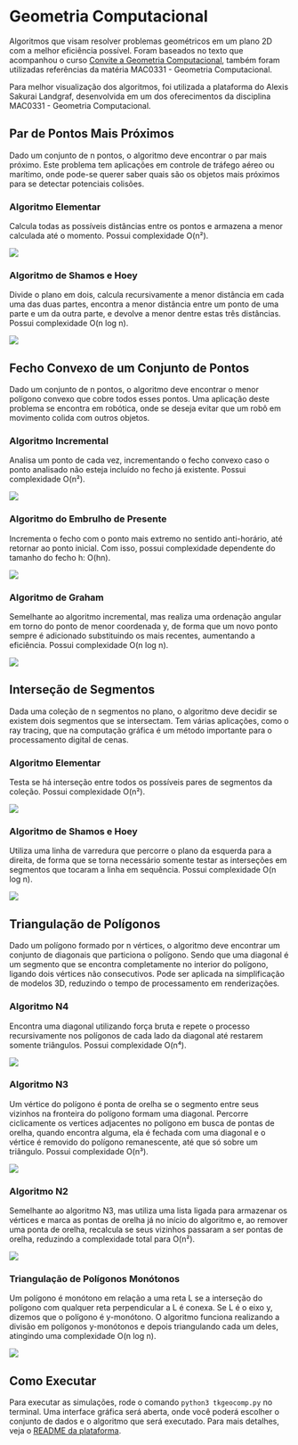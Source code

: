 # Geometria Computacional

Algoritmos que visam resolver problemas geométricos em um plano 2D com a melhor eficiência possível. Foram baseados no texto que acompanhou o curso [Convite a Geometria Computacional](https://www.ime.usp.br/~cris/jai2009/), também foram utilizadas referências da matéria MAC0331 - Geometria Computacional.

Para melhor visualização dos algoritmos, foi utilizada a plataforma do Alexis Sakurai Landgraf, desenvolvida em um dos oferecimentos da disciplina MAC0331 - Geometria Computacional.

## Par de Pontos Mais Próximos

Dado um conjunto de n pontos, o algoritmo deve encontrar o par mais próximo. Este problema tem aplicações em controle de tráfego aéreo ou marítimo, onde pode-se querer saber quais são os objetos mais próximos para se detectar potenciais colisões.

### Algoritmo Elementar

Calcula todas as possíveis distâncias entre os pontos e armazena a menor calculada até o momento. Possui complexidade O(n²).

![](assets/dist-brute.gif)

### Algoritmo de Shamos e Hoey

Divide o plano em dois, calcula recursivamente a menor distância em cada uma das duas partes, encontra a menor distância entre um ponto de uma parte e um da outra parte, e devolve a menor dentre estas três distâncias. Possui complexidade O(n log n).

![](assets/dist-sh.gif)

## Fecho Convexo de um Conjunto de Pontos

Dado um conjunto de n pontos, o algoritmo deve encontrar o menor polígono convexo que cobre todos esses pontos. Uma aplicação deste problema se encontra em robótica, onde se deseja evitar que um robô em movimento colida com outros objetos.

### Algoritmo Incremental

Analisa um ponto de cada vez, incrementando o fecho convexo caso o ponto analisado não esteja incluído no fecho já existente. Possui complexidade O(n²).

![](assets/fecho-inc.gif)

### Algoritmo do Embrulho de Presente

Incrementa o fecho com o ponto mais extremo no sentido anti-horário, até retornar ao ponto inicial. Com isso, possui complexidade dependente do tamanho do fecho h: O(hn).

![](assets/fecho-pres.gif)

### Algoritmo de Graham

Semelhante ao algoritmo incremental, mas realiza uma ordenação angular em torno do ponto de menor coordenada y, de forma que um novo ponto sempre é adicionado substituindo os mais recentes, aumentando a eficiência. Possui complexidade O(n log n).

![](assets/fecho-graham.gif)

## Interseção de Segmentos

Dada uma coleção de n segmentos no plano, o algoritmo deve decidir se existem dois segmentos que se intersectam. Tem várias aplicações, como o ray tracing, que na computação gráfica é um método importante para o processamento digital de cenas.

### Algoritmo Elementar

Testa se há interseção entre todos os possíveis pares de segmentos da coleção. Possui complexidade O(n²).

![](assets/intersec-brute.gif)

### Algoritmo de Shamos e Hoey

Utiliza uma linha de varredura que percorre o plano da esquerda para a direita, de forma que se torna necessário somente testar as interseções em segmentos que tocaram a linha em sequência. Possui complexidade O(n log n).

![](assets/intersec-sh.gif)

## Triangulação de Polígonos

Dado um polígono formado por n vértices, o algoritmo deve encontrar um conjunto de diagonais que particiona o polígono. Sendo que uma diagonal é um segmento que se encontra completamente no interior do polígono, ligando dois vértices não consecutivos. Pode ser aplicada na simplificação de modelos 3D, reduzindo o tempo de processamento em renderizações.

### Algoritmo N4

Encontra uma diagonal utilizando força bruta e repete o processo recursivamente nos polígonos de cada lado da diagonal até restarem somente triângulos. Possui complexidade O(n⁴).

![](assets/triang-n4.gif)

### Algoritmo N3

Um vértice do polígono é ponta de orelha se o segmento entre seus vizinhos na fronteira do polígono formam uma diagonal. Percorre ciclicamente os vertices adjacentes no polígono em busca de pontas de orelha, quando encontra alguma, ela é fechada com uma diagonal e o vértice é removido do polígono remanescente, até que só sobre um triângulo. Possui complexidade O(n³).

![](assets/triang-n3.gif)

### Algoritmo N2

Semelhante ao algoritmo N3, mas utiliza uma lista ligada para armazenar os vértices e marca as pontas de orelha já no início do algoritmo e, ao remover uma ponta de orelha, recalcula se seus vizinhos passaram a ser pontas de orelha, reduzindo a complexidade total para O(n²).

![](assets/triang-n2.gif)

### Triangulação de Polígonos Monótonos

Um polígono é monótono em relação a uma reta L se a interseção do polígono com qualquer reta perpendicular a L é conexa. Se L é o eixo y, dizemos que o polígono é y-monótono. O algoritmo funciona realizando a divisão em polígonos y-monótonos e depois triangulando cada um deles, atingindo uma complexidade O(n log n).

![](assets/triang-mono.gif)

## Como Executar

Para executar as simulações, rode o comando `python3 tkgeocomp.py` no terminal. Uma interface gráfica será aberta, onde você poderá escolher o conjunto de dados e o algoritmo que será executado. Para mais detalhes, veja o [README da plataforma](src/README.md).
